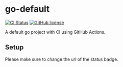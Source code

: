 # go-default

[![CI Status](https://github.com/nkristek/go-default/workflows/CI/badge.svg)](https://github.com/nkristek/go-default/actions)
[![GitHub license](https://img.shields.io/github/license/nkristek/go-default.svg)](https://github.com/nkristek/go-default/blob/master/LICENSE)

A default go project with CI using GitHub Actions.

## Setup

Please make sure to change the url of the status badge.
